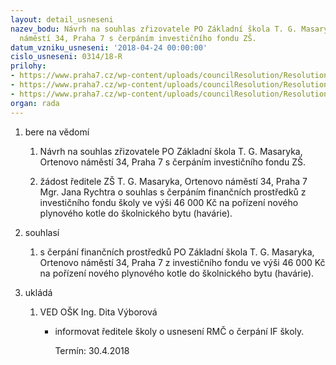 ```yaml
---
layout: detail_usneseni
nazev_bodu: Návrh na souhlas zřizovatele PO Základní škola T. G. Masaryka, Ortenovo
  náměstí 34, Praha 7 s čerpáním investičního fondu ZŠ.
datum_vzniku_usneseni: '2018-04-24 00:00:00'
cislo_usneseni: 0314/18-R
prilohy:
- https://www.praha7.cz/wp-content/uploads/councilResolution/Resolutions/29840/export/Duvodovazprava~348544.docx
- https://www.praha7.cz/wp-content/uploads/councilResolution/Resolutions/29840/export/IMG_20180420_0001~348543.pdf
- https://www.praha7.cz/wp-content/uploads/councilResolution/Resolutions/29840/export/export~349266.pdf
organ: rada
---
```

<OL class=urzList_view id=urzList>
<LI class=urzClass1><SPAN name="1">bere na vědomí</SPAN> 
<OL class=urzOlClass>
<LI class=urzClass2 style="TEXT-ALIGN: left"><SPAN>
<P>Návrh na souhlas zřizovatele PO Základní škola T. G. Masaryka, Ortenovo náměstí 34, Praha 7 s čerpáním investičního fondu ZŠ.</P></SPAN></LI>
<LI class=urzClass2 style="TEXT-ALIGN: left"><SPAN>
<P>žádost ředitele ZŠ T. G. Masaryka, Ortenovo náměstí 34, Praha 7 Mgr. Jana Rychtra o souhlas s čerpáním finančních prostředků z investičního fondu školy ve výši 46 000 Kč na pořízení nového plynového kotle do školnického bytu (havárie).</P></SPAN></LI></OL></LI>
<LI class=urzClass1><SPAN name="26">souhlasí</SPAN> 
<OL class=urzOlClass>
<LI class=urzClass2 style="TEXT-ALIGN: left"><SPAN>
<P>s čerpání finančních prostředků&nbsp;PO Základní škola T. G. Masaryka, Ortenovo náměstí 34, Praha 7 z investičního fondu ve výši 46 000 Kč na pořízení nového plynového kotle do školnického bytu (havárie).<BR></P></SPAN></LI></OL></LI>
<LI class=urzClass1 id=urzUkoly><SPAN name="1">ukládá</SPAN>
<OL class=urzOlClass>
<LI class=urzClass2><SPAN>
<P>VED OŠK Ing. Dita Výborová</P></SPAN>
<UL class=urzUlClass>
<LI class=urzClass3><SPAN>
<P>informovat ředitele školy o usnesení RMČ o čerpání IF školy.</P></SPAN><SPAN class=urzUkolTermin>Termín:&nbsp;30.4.2018</SPAN></LI></UL></LI></OL></LI></OL>